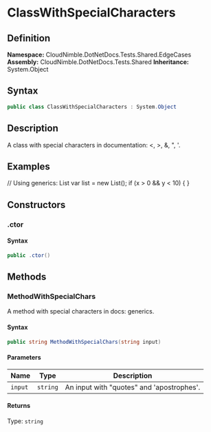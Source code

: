 # ClassWithSpecialCharacters

## Definition

**Namespace:** CloudNimble.DotNetDocs.Tests.Shared.EdgeCases
**Assembly:** CloudNimble.DotNetDocs.Tests.Shared
**Inheritance:** System.Object

## Syntax

```csharp
public class ClassWithSpecialCharacters : System.Object
```

## Description

A class with special characters in documentation: <, >, &, ", '.

## Examples

// Using generics: List<string>
            var list = new List<string>();
            if (x > 0 && y < 10) { }

## Constructors

### .ctor

#### Syntax

```csharp
public .ctor()
```

## Methods

### MethodWithSpecialChars

A method with special characters in docs: <T> generics.

#### Syntax

```csharp
public string MethodWithSpecialChars(string input)
```

#### Parameters

| Name | Type | Description |
|------|------|-------------|
| `input` | `string` | An input with "quotes" and 'apostrophes'. |

#### Returns

Type: `string`

